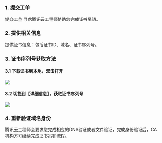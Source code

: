### 1. 提交工单

[提交工单](https://console.cloud.tencent.com/workorder/category) 寻求腾讯云工程师协助您完成证书吊销。

### 2. 提供相关信息

提供证书信息：包括证书ID、域名、证书序列号。

### 3. 证书序列号获取方法

#### 3.1 下载证书到本地，双击打开
![](https://mc.qcloudimg.com/static/img/c0e38aa02af80cb897e2ee3361296971/1.png)
#### 3.2 切换到【详细信息】，获取证书序列号
![](https://mc.qcloudimg.com/static/img/648022f9b6c7decc68c1a13460937afa/2.png)

### 4. 重新验证域名身份
腾讯云工程师会要求您完成相应的DNS验证或者文件验证，完成身份验证后，CA机构方可继续完成证书吊销流程。
